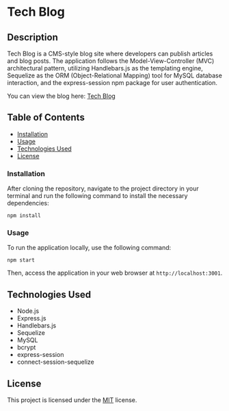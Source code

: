 # Tech Blog

## Description

Tech Blog is a CMS-style blog site where developers can publish articles and blog posts. The application follows the Model-View-Controller (MVC) architectural pattern, utilizing Handlebars.js as the templating engine, Sequelize as the ORM (Object-Relational Mapping) tool for MySQL database interaction, and the express-session npm package for user authentication.

You can view the blog here: [Tech Blog](https://afternoon-beach-79870-ec068aa8bcc2.herokuapp.com/)

## Table of Contents

- [Installation](#installation)
- [Usage](#usage)
- [Technologies Used](#technologies-used)
- [License](#license)

### Installation

After cloning the repository, navigate to the project directory in your terminal and run the following command to install the necessary dependencies:

```
npm install
```

### Usage

To run the application locally, use the following command:

```
npm start
```

Then, access the application in your web browser at `http://localhost:3001`.

## Technologies Used

- Node.js
- Express.js
- Handlebars.js
- Sequelize
- MySQL
- bcrypt
- express-session
- connect-session-sequelize

## License

This project is licensed under the [MIT](https://opensource.org/licenses/MIT) license.
